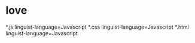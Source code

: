# love
*.js linguist-language=Javascript
*.css linguist-language=Javascript
*.html linguist-language=Javascript
